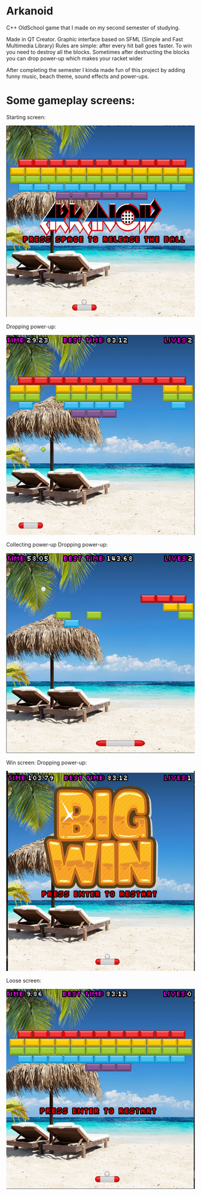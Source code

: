 # Arkanoid
C++ OldSchool game that I made on my second semester of studying.

Made in QT Creator. Graphic interface based on SFML (Simple and Fast Multimedia Library)
Rules are simple: after every hit ball goes faster. To win you need to destroy all the blocks. Sometimes after destructing the blocks you can drop power-up which makes your racket wider

After completing the semester I kinda made fun of this project by adding funny music, beach theme, sound effects and power-ups.

# Some gameplay screens:

Starting screen:
<p align="center">
  <img width="534" height="511" src="./readme_files/screen1.png">
</p>

Dropping power-up:
<p align="center">
  <img width="534" height="534" src="./readme_files/screen4.png">
</p>

Collecting power-up
Dropping power-up:
<p align="center">
  <img width="534" height="534" src="./readme_files/screen2.png">
</p>

Win screen:
Dropping power-up:
<p align="center">
  <img width="534" height="534" src="./readme_files/screen3.png">
</p>

Loose screen:
<p align="center">
  <img width="534" height="534" src="./readme_files/screen5.png">
</p>









